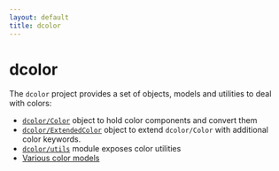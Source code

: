 ```yaml
---
layout: default
title: dcolor
---
```


# dcolor

The `dcolor` project provides a set of objects, models and utilities to deal with colors:

* [`dcolor/Color`](Color.html) object to hold color components and convert them
* [`dcolor/ExtendedColor`](ExtendedColor.html) object to extend `dcolor/Color` with additional color keywords.
* [`dcolor/utils`](utils.html) module exposes color utilities
* [Various color models](ColorModel.html)